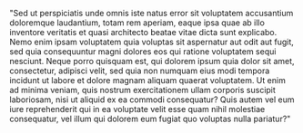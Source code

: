 "Sed ut perspiciatis unde omnis iste natus error sit voluptatem accusantium doloremque laudantium, totam rem
aperiam, eaque ipsa quae ab illo inventore veritatis et quasi architecto beatae vitae dicta sunt explicabo. Nemo
 enim ipsam voluptatem quia voluptas sit aspernatur aut odit aut fugit, sed quia consequuntur magni dolores eos qui
  ratione voluptatem sequi nesciunt. Neque porro quisquam est, qui dolorem ipsum quia dolor sit amet, consectetur, 
  adipisci velit, sed quia non numquam eius modi tempora incidunt ut labore et dolore magnam aliquam quaerat 
  voluptatem. Ut enim ad minima veniam, quis nostrum exercitationem ullam corporis suscipit laboriosam, nisi ut 
  aliquid ex ea commodi consequatur? Quis autem vel eum iure reprehenderit qui in ea voluptate velit esse quam 
  nihil molestiae consequatur, vel illum qui dolorem eum fugiat quo voluptas nulla pariatur?"
